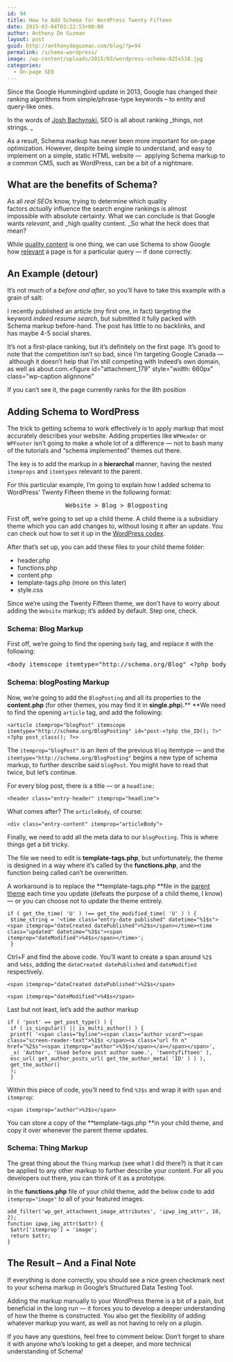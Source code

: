 ```yaml
---
id: 94
title: How to Add Schema for WordPress Twenty Fifteen
date: 2015-03-04T02:22:53+00:00
author: Anthony De Guzman
layout: post
guid: http://anthonydeguzman.com/blog/?p=94
permalink: /schema-wordpress/
image: /wp-content/uploads/2015/03/wordpress-schema-825x510.jpg
categories:
  - On-page SEO
---
```

Since the Google Hummingbird update in 2013, Google has changed their ranking algorithms from simple/phrase-type keywords &#8211; to entity and query-like ones.

In the words of <a href="http://themoralconcept.net" target="_blank" rel="nofollow">Josh Bachynski</a>, SEO is all about ranking _things, not strings. _

As a result, Schema markup has never been more important for on-page optimization. However, despite being simple to understand, and easy to implement on a simple, static HTML website &#8212;  applying Schema markup to a common CMS, such as WordPress, can be a bit of a nightmare.

<!--more-->

## What are the benefits of Schema?

As all _real SEOs_ know, trying to determine which quality factors _actually_ influence the search engine rankings is almost impossible with absolute certainty. What we can conclude is that Google wants _relevant_, and _high quality content. _So what the heck does that mean?

While <span style="text-decoration: underline;">quality content</span> is one thing, we can use Schema to show Google how <span style="text-decoration: underline;">relevant</span> a page is for a particular query &#8212; if done correctly.

## An Example (detour)

It&#8217;s not much of a _before and after_, so you&#8217;ll have to take this example with a grain of salt:

I recently published an article (my first one, in fact) targeting the keyword _indeed resume search_, but submitted it fully packed with Schema markup before-hand. The post has little to no backlinks, and has maybe 4-5 social shares.

It&#8217;s not a first-place ranking, but it&#8217;s definitely on the first page. It&#8217;s good to note that the competition isn&#8217;t so bad, since I&#8217;m targeting Google Canada &#8212;  although it doesn&#8217;t help that I&#8217;m still competing with Indeed&#8217;s own domain, as well as about.com.<figure id="attachment_179" style="width: 660px" class="wp-caption alignnone"

<amp-img width="660" height="370" alt="how to add schema" layout="responsive" src="/blog/assets/wp-content/uploads/2015/03/schema-seo-wordpress.jpg"></amp-img>

If you can&#8217;t see it, the page currently ranks for the 8th position

## Adding Schema to WordPress

The trick to getting schema to work effectively is to apply markup that most accurately describes your website. Adding properties like `WPHeader` or `WPFooter` isn&#8217;t going to make a whole lot of a difference &#8212; not to bash many of the tutorials and &#8220;schema implemented&#8221; themes out there.

The key is to add the markup in a **hierarchal** manner, having the nested `itemprops` and `itemtypes` relevant to the parent.

For this particular example, I&#8217;m going to explain how I added schema to WordPress&#8217; Twenty Fifteen theme in the following format:

<pre style="text-align: center;">Website &gt; Blog &gt; Blogposting</pre>

First off, we&#8217;re going to set up a child theme. A child theme is a subsidiary theme which you can add changes to, without losing it after an update. You can check out how to set it up in the <a href="http://codex.wordpress.org/Child_Themes" target="_blank" rel="nofollow">WordPress codex</a>.

After that&#8217;s set up, you can add these files to your child theme folder:

  * header.php
  * functions.php
  * content.php
  * template-tags.php (more on this later)
  * style.css

Since we&#8217;re using the Twenty Fifteen theme, we don&#8217;t have to worry about adding the `Website` markup; it&#8217;s added by default. Step one, check.

### Schema: Blog Markup

First off, we&#8217;re going to find the opening `body` tag, and replace it with the following:

<pre>&lt;body itemscope itemtype="http://schema.org/Blog" &lt;?php body_class(); ?&gt;&gt;
</pre>

### Schema: blogPosting Markup

Now, we&#8217;re going to add the `BlogPosting` and all its properties to the **content.php** (for other themes, you may find it in **single.php**).** **We need to find the opening `article` tag, and add the following:

    <article itemprop="blogPost" itemscope itemtype="http://schema.org/BlogPosting" id="post-<?php the_ID(); ?>" <?php post_class(); ?>>

The `itemprop="blogPost"` is an item of the previous `Blog` itemtype &#8212; and the `itemtype="http://schema.org/BlogPosting"` begins a new type of schema markup, to further describe said `blogPost`. You might have to read that twice, but let&#8217;s continue.

For every blog post, there is a title &#8212; or a `headline:`

    <header class="entry-header" itemprop="headline">

What comes after? The `articleBody`, of course:

    <div class="entry-content" itemprop="articleBody">

Finally, we need to add all the meta data to our `blogPosting`. This is where things get a bit tricky.

The file we need to edit is **template-tags.php**, but unfortunately, the theme is designed in a way where it&#8217;s called by the **functions.php**, and the function being called can&#8217;t be overwritten.

A workaround is to replace the **template-tags.php **file in the <span style="text-decoration: underline;">parent theme</span> each time you update (defeats the purpose of a child theme, I know) &#8212; or you can choose not to update the theme entirely.

    if ( get_the_time( 'U' ) !== get_the_modified_time( 'U' ) ) {
     $time_string = '<time class="entry-date published" datetime="%1$s"><span itemprop="dateCreated datePublished">%2$s</span></time><time class="updated" datetime="%3$s"><span itemprop="dateModified">%4$s</span></time>';
     }

Ctrl+F and find the above code. You&#8217;ll want to create a span around `%2$` and `%4$s`, adding the `dateCreated datePublished` and `dateModified` respectively.

    <span itemprop="dateCreated datePublished">%2$s</span>

    <span itemprop="dateModified">%4$s</span>

Last but not least, let&#8217;s add the author markup

    if ( 'post' == get_post_type() ) {
     if ( is_singular() || is_multi_author() ) {
     printf( '<span class="byline"><span class="author vcard"><span class="screen-reader-text">%1$s </span><a class="url fn n" href="%2$s"><span itemprop="author">%3$s</span></a></span></span>',
     _x( 'Author', 'Used before post author name.', 'twentyfifteen' ),
     esc_url( get_author_posts_url( get_the_author_meta( 'ID' ) ) ),
     get_the_author()
     );
     }

Within this piece of code, you&#8217;ll need to find `%3$s` and wrap it with `span` and `itemprop`:

    <span itemprop="author">%3$s</span>

You can store a copy of the **template-tags.php **in your child theme, and copy it over whenever the parent theme updates.

### Schema: Thing Markup

The great thing about the `Thing` markup (see what I did there?) is that it can be applied to any other markup to further describe your content. For all you developers out there, you can think of it as a prototype.

In the **functions.php** file of your child theme, add the below code to add `itemprop="image"` to all of your featured images.

    add_filter('wp_get_attachment_image_attributes', 'ipwp_img_attr', 10, 2);
    function ipwp_img_attr($attr) {
     $attr['itemprop'] = 'image';
     return $attr;
    }

## The Result &#8211; And a Final Note

If everything is done correctly, you should see a nice green checkmark next to your schema markup in Google&#8217;s Structured Data Testing Tool.

<amp-img width="660" height="321" alt="schema for wordpress" layout="responsive" src="/blog/assets/wp-content/uploads/2015/03/schema-for-wordpress.jpg"></amp-img>

Adding the markup manually to your WordPress theme is a bit of a pain, but beneficial in the long run &#8212; it forces you to develop a deeper understanding of how the theme is constructed. You also get the flexibility of adding whatever markup you want, as well as not having to rely on a plugin.

If you have any questions, feel free to comment below. Don&#8217;t forget to share it with anyone who&#8217;s looking to get a deeper, and more technical understanding of Schema!